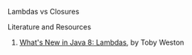 Lambdas vs Closures

Literature and Resources

1.  [What's New in Java 8:
    Lambdas](https://learning.oreilly.com/library/view/whats-new-in/9781788627245/),
    by Toby Weston
